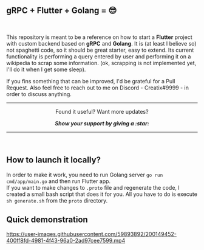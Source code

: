 gRPC + Flutter + Golang = 😎
---

<br>

This repository is meant to be a reference on how to start a <strong>Flutter</strong> project
with custom backend based on <strong>gRPC</strong> and <strong> Golang</strong>. It is (at least I believe so)
not spaghetti code, so it should be great starter, easy to extend. Its current functionality is performing a query
entered by user and performing it on a wikipedia to scrap some information. (ok, scrapping is not implemented yet, I'll
do it when I get some sleep). 

If you fins something that can be improved, I'd be grateful for a Pull Request. Also feel free to 
reach out to me on Discord - Creatix#9999 - in order to discuss anything.

---

<p align="center">
  Found it useful? Want more updates?
</p>

<p align =center>
  <strong> <i> Show your support by giving a :star: </strong> </i>
</p>

---

<br>

How to launch it locally?
---

In order to make it work, you need to run Golang server `go run cmd/app/main.go` and then run Flutter app. <br>
If you want to make changes to `.proto` file and regenerate the code, I created a small bash script that does it for you.
All you have to do is execute `sh generate.sh` from the `proto` directory.<br>

Quick demonstration
---

https://user-images.githubusercontent.com/59893892/200149452-400ff8fd-4981-4f43-96a0-2ad97cee7599.mp4
